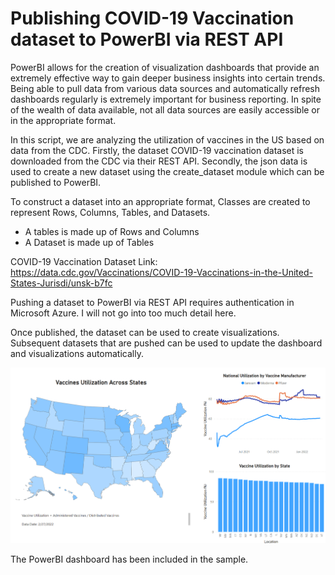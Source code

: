# Publishing COVID-19 Vaccination dataset to PowerBI via REST API

PowerBI allows for the creation of visualization dashboards that provide an extremely effective way to gain deeper business insights into certain trends. Being able to pull data from various data sources and automatically refresh dashboards regularly is extremely important for business reporting. In spite of the wealth of data available, not all data sources are easily accessible or in the appropriate format. 

In this script, we are analyzing the utilization of vaccines in the US based on data from the CDC. Firstly, the dataset COVID-19 vaccination dataset is downloaded from the CDC via their REST API. Secondly, the json data is used to create a new dataset using the create_dataset module which can be published to PowerBI. 

To construct a dataset into an appropriate format, Classes are created to represent Rows, Columns, Tables, and Datasets. 
- A tables is made up of Rows and Columns
- A Dataset is made up of Tables

COVID-19 Vaccination Dataset Link: https://data.cdc.gov/Vaccinations/COVID-19-Vaccinations-in-the-United-States-Jurisdi/unsk-b7fc

Pushing a dataset to PowerBI via REST API requires authentication in Microsoft Azure. I will not go into too much detail here.

Once published, the dataset can be used to create visualizations. Subsequent datasets that are pushed can be used to update the dashboard and visualizations automatically.

![Screenshot](Dashboard.png)

The PowerBI dashboard has been included in the sample.
